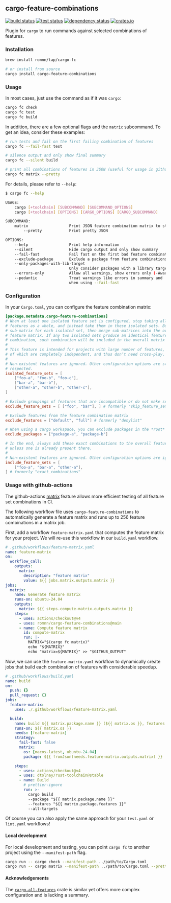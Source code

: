 ## cargo-feature-combinations

[<img alt="build status" src="https://img.shields.io/github/actions/workflow/status/romnn/cargo-feature-combinations/build.yaml?label=build">](https://github.com/romnn/cargo-feature-combinations/actions/workflows/build.yaml)
[<img alt="test status" src="https://img.shields.io/github/actions/workflow/status/romnn/cargo-feature-combinations/test.yaml?label=test">](https://github.com/romnn/cargo-feature-combinations/actions/workflows/test.yaml)
[![dependency status](https://deps.rs/repo/github/romnn/cargo-feature-combinations/status.svg)](https://deps.rs/repo/github/romnn/cargo-feature-combinations)
[<img alt="crates.io" src="https://img.shields.io/crates/v/cargo-feature-combinations">](https://crates.io/crates/cargo-feature-combinations)

Plugin for `cargo` to run commands against selected combinations of features.

### Installation

```bash
brew install romnn/tap/cargo-fc

# or install from source
cargo install cargo-feature-combinations
```

### Usage

In most cases, just use the command as if it was `cargo`:

```bash
cargo fc check
cargo fc test
cargo fc build
```

In addition, there are a few optional flags and the `matrix` subcommand.
To get an idea, consider these examples:

```bash
# run tests and fail on the first failing combination of features
cargo fc --fail-fast test

# silence output and only show final summary
cargo fc --silent build

# print all combinations of features in JSON (useful for usage in github actions)
cargo fc matrix --pretty
```

For details, please refer to `--help`:

```bash
$ cargo fc --help

USAGE:
    cargo [+toolchain] [SUBCOMMAND] [SUBCOMMAND_OPTIONS]
    cargo [+toolchain] [OPTIONS] [CARGO_OPTIONS] [CARGO_SUBCOMMAND]

SUBCOMMAND:
    matrix                  Print JSON feature combination matrix to stdout
        --pretty            Print pretty JSON

OPTIONS:
    --help                  Print help information
    --silent                Hide cargo output and only show summary
    --fail-fast             Fail fast on the first bad feature combination
    --exclude-package       Exclude a package from feature combinations 
    --only-packages-with-lib-target
                            Only consider packages with a library target
    --errors-only           Allow all warnings, show errors only (-Awarnings)
    --pedantic              Treat warnings like errors in summary and
                            when using --fail-fast
```

### Configuration

In your `Cargo.toml`, you can configure the feature combination matrix:

```toml
[package.metadata.cargo-feature-combinations]
# When at least one isolated feature set is configured, stop taking all project 
# features as a whole, and instead take them in these isolated sets. Build a 
# sub-matrix for each isolated set, then merge sub-matrices into the overall 
# feature matrix. If any two isolated sets produce an identical feature 
# combination, such combination will be included in the overall matrix only once.
#
# This feature is intended for projects with large number of features, sub-sets 
# of which are completely independent, and thus don’t need cross-play.
#
# Non-existent features are ignored. Other configuration options are still 
# respected.
isolated_feature_sets = [
    ["foo-a", "foo-b", "foo-c"],
    ["bar-a", "bar-b"],
    ["other-a", "other-b", "other-c"],
]

# Exclude groupings of features that are incompatible or do not make sense
exclude_feature_sets = [ ["foo", "bar"], ] # formerly "skip_feature_sets"

# Exclude features from the feature combination matrix
exclude_features = ["default", "full"] # formerly "denylist"

# When using a cargo workspace, you can exclude packages in the *root* `Cargo.toml`
exclude_packages = ["package-a", "package-b"]

# In the end, always add these exact combinations to the overall feature matrix, 
# unless one is already present there.
#
# Non-existent features are ignored. Other configuration options are ignored.
include_feature_sets = [
    ["foo-a", "bar-a", "other-a"],
] # formerly "exact_combinations"
```

### Usage with github-actions

The github-actions [matrix](https://docs.github.com/en/actions/using-jobs/using-a-matrix-for-your-jobs) feature allows more efficient testing of all feature set combinations in CI.

The following workflow file uses `cargo-feature-combinations` to automatically generate a feature matrix and runs up to 256 feature combinations in a matrix job.

First, add a workflow `feature-matrix.yaml` that computes the feature matrix for your project.
We will re-use this workflow in our `build.yaml` workflow.

```yaml
# .github/workflows/feature-matrix.yaml
name: feature-matrix
on:
  workflow_call:
    outputs:
      matrix:
        description: "feature matrix"
        value: ${{ jobs.matrix.outputs.matrix }}
jobs:
  matrix:
    name: Generate feature matrix
    runs-on: ubuntu-24.04
    outputs:
      matrix: ${{ steps.compute-matrix.outputs.matrix }}
    steps:
      - uses: actions/checkout@v4
      - uses: romnn/cargo-feature-combinations@main
      - name: Compute feature matrix
        id: compute-matrix
        run: |-
          MATRIX="$(cargo fc matrix)"
          echo "${MATRIX}"
          echo "matrix=${MATRIX}" >> "$GITHUB_OUTPUT"
```

Now, we can use the `feature-matrix.yaml` workflow to dynamically create jobs that build each combination of features with considerable speedup.

```yaml
# .github/workflows/build.yaml
name: build
on:
  push: {}
  pull_request: {}
jobs:
  feature-matrix:
    uses: ./.github/workflows/feature-matrix.yaml

  build:
    name: build ${{ matrix.package.name }} (${{ matrix.os }}, features ${{ matrix.package.features }})
    runs-on: ${{ matrix.os }}
    needs: [feature-matrix]
    strategy:
      fail-fast: false
      matrix:
        os: [macos-latest, ubuntu-24.04]
        package: ${{ fromJson(needs.feature-matrix.outputs.matrix) }}

    steps:
      - uses: actions/checkout@v4
      - uses: dtolnay/rust-toolchain@stable
      - name: Build
        # prettier-ignore
        run: >-
          cargo build
          --package "${{ matrix.package.name }}"
          --features "${{ matrix.package.features }}"
          --all-targets
```

Of course you can also apply the same approach for your `test.yaml` or `lint.yaml` workflows!

#### Local development

For local development and testing, you can point `cargo fc` to another project using
the `--manifest-path` flag.

```bash
cargo run -- cargo check --manifest-path ../path/to/Cargo.toml
cargo run -- cargo matrix --manifest-path ../path/to/Cargo.toml --pretty
```

#### Acknowledgements

The [`cargo-all-features`](https://crates.io/crates/cargo-all-features) crate is similar yet offers more complex configuration and is lacking a summary.
